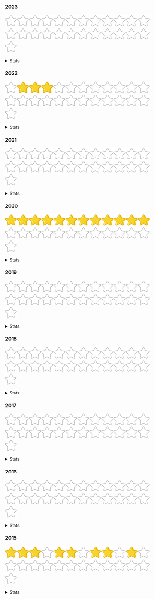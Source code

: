 
### 2023
<img src="stats/svg/outline_star.svg"><img src="stats/svg/outline_star.svg"><img src="stats/svg/outline_star.svg"><img src="stats/svg/outline_star.svg"><img src="stats/svg/outline_star.svg"><img src="stats/svg/outline_star.svg"><img src="stats/svg/outline_star.svg"><img src="stats/svg/outline_star.svg"><img src="stats/svg/outline_star.svg"><img src="stats/svg/outline_star.svg"><img src="stats/svg/outline_star.svg"><img src="stats/svg/outline_star.svg"><img src="stats/svg/outline_star.svg"><img src="stats/svg/outline_star.svg"><img src="stats/svg/outline_star.svg"><img src="stats/svg/outline_star.svg"><img src="stats/svg/outline_star.svg"><img src="stats/svg/outline_star.svg"><img src="stats/svg/outline_star.svg"><img src="stats/svg/outline_star.svg"><img src="stats/svg/outline_star.svg"><img src="stats/svg/outline_star.svg"><img src="stats/svg/outline_star.svg"><img src="stats/svg/outline_star.svg"><img src="stats/svg/outline_star.svg">
<details>
  <summary>Stats</summary>
  <img title="a title" alt="Nothing To See Here" src="stats/year_2023_plot.png">
</details>

### 2022
<img src="stats/svg/outline_star.svg"><img src="stats/svg/gold_star.svg"><img src="stats/svg/gold_star.svg"><img src="stats/svg/gold_star.svg"><img src="stats/svg/outline_star.svg"><img src="stats/svg/outline_star.svg"><img src="stats/svg/outline_star.svg"><img src="stats/svg/outline_star.svg"><img src="stats/svg/outline_star.svg"><img src="stats/svg/outline_star.svg"><img src="stats/svg/outline_star.svg"><img src="stats/svg/outline_star.svg"><img src="stats/svg/outline_star.svg"><img src="stats/svg/outline_star.svg"><img src="stats/svg/outline_star.svg"><img src="stats/svg/outline_star.svg"><img src="stats/svg/outline_star.svg"><img src="stats/svg/outline_star.svg"><img src="stats/svg/outline_star.svg"><img src="stats/svg/outline_star.svg"><img src="stats/svg/outline_star.svg"><img src="stats/svg/outline_star.svg"><img src="stats/svg/outline_star.svg"><img src="stats/svg/outline_star.svg"><img src="stats/svg/outline_star.svg">
<details>
  <summary>Stats</summary>
  <img title="a title" alt="Nothing To See Here" src="stats/year_2022_plot.png">
</details>

### 2021
<img src="stats/svg/outline_star.svg"><img src="stats/svg/outline_star.svg"><img src="stats/svg/outline_star.svg"><img src="stats/svg/outline_star.svg"><img src="stats/svg/outline_star.svg"><img src="stats/svg/outline_star.svg"><img src="stats/svg/outline_star.svg"><img src="stats/svg/outline_star.svg"><img src="stats/svg/outline_star.svg"><img src="stats/svg/outline_star.svg"><img src="stats/svg/outline_star.svg"><img src="stats/svg/outline_star.svg"><img src="stats/svg/outline_star.svg"><img src="stats/svg/outline_star.svg"><img src="stats/svg/outline_star.svg"><img src="stats/svg/outline_star.svg"><img src="stats/svg/outline_star.svg"><img src="stats/svg/outline_star.svg"><img src="stats/svg/outline_star.svg"><img src="stats/svg/outline_star.svg"><img src="stats/svg/outline_star.svg"><img src="stats/svg/outline_star.svg"><img src="stats/svg/outline_star.svg"><img src="stats/svg/outline_star.svg"><img src="stats/svg/outline_star.svg">
<details>
  <summary>Stats</summary>
  <img title="a title" alt="Nothing To See Here" src="stats/year_2021_plot.png">
</details>

### 2020
<img src="stats/svg/gold_star.svg"><img src="stats/svg/gold_star.svg"><img src="stats/svg/gold_star.svg"><img src="stats/svg/gold_star.svg"><img src="stats/svg/gold_star.svg"><img src="stats/svg/gold_star.svg"><img src="stats/svg/gold_star.svg"><img src="stats/svg/gold_star.svg"><img src="stats/svg/gold_star.svg"><img src="stats/svg/gold_star.svg"><img src="stats/svg/gold_star.svg"><img src="stats/svg/gold_star.svg"><img src="stats/svg/outline_star.svg"><img src="stats/svg/outline_star.svg"><img src="stats/svg/outline_star.svg"><img src="stats/svg/outline_star.svg"><img src="stats/svg/outline_star.svg"><img src="stats/svg/outline_star.svg"><img src="stats/svg/outline_star.svg"><img src="stats/svg/outline_star.svg"><img src="stats/svg/outline_star.svg"><img src="stats/svg/outline_star.svg"><img src="stats/svg/outline_star.svg"><img src="stats/svg/outline_star.svg"><img src="stats/svg/outline_star.svg">
<details>
  <summary>Stats</summary>
  <img title="a title" alt="Nothing To See Here" src="stats/year_2020_plot.png">
</details>

### 2019
<img src="stats/svg/outline_star.svg"><img src="stats/svg/outline_star.svg"><img src="stats/svg/outline_star.svg"><img src="stats/svg/outline_star.svg"><img src="stats/svg/outline_star.svg"><img src="stats/svg/outline_star.svg"><img src="stats/svg/outline_star.svg"><img src="stats/svg/outline_star.svg"><img src="stats/svg/outline_star.svg"><img src="stats/svg/outline_star.svg"><img src="stats/svg/outline_star.svg"><img src="stats/svg/outline_star.svg"><img src="stats/svg/outline_star.svg"><img src="stats/svg/outline_star.svg"><img src="stats/svg/outline_star.svg"><img src="stats/svg/outline_star.svg"><img src="stats/svg/outline_star.svg"><img src="stats/svg/outline_star.svg"><img src="stats/svg/outline_star.svg"><img src="stats/svg/outline_star.svg"><img src="stats/svg/outline_star.svg"><img src="stats/svg/outline_star.svg"><img src="stats/svg/outline_star.svg"><img src="stats/svg/outline_star.svg"><img src="stats/svg/outline_star.svg">
<details>
  <summary>Stats</summary>
  <img title="a title" alt="Nothing To See Here" src="stats/year_2019_plot.png">
</details>

### 2018
<img src="stats/svg/outline_star.svg"><img src="stats/svg/outline_star.svg"><img src="stats/svg/outline_star.svg"><img src="stats/svg/outline_star.svg"><img src="stats/svg/outline_star.svg"><img src="stats/svg/outline_star.svg"><img src="stats/svg/outline_star.svg"><img src="stats/svg/outline_star.svg"><img src="stats/svg/outline_star.svg"><img src="stats/svg/outline_star.svg"><img src="stats/svg/outline_star.svg"><img src="stats/svg/outline_star.svg"><img src="stats/svg/outline_star.svg"><img src="stats/svg/outline_star.svg"><img src="stats/svg/outline_star.svg"><img src="stats/svg/outline_star.svg"><img src="stats/svg/outline_star.svg"><img src="stats/svg/outline_star.svg"><img src="stats/svg/outline_star.svg"><img src="stats/svg/outline_star.svg"><img src="stats/svg/outline_star.svg"><img src="stats/svg/outline_star.svg"><img src="stats/svg/outline_star.svg"><img src="stats/svg/outline_star.svg"><img src="stats/svg/outline_star.svg">
<details>
  <summary>Stats</summary>
  <img title="a title" alt="Nothing To See Here" src="stats/year_2018_plot.png">
</details>

### 2017
<img src="stats/svg/outline_star.svg"><img src="stats/svg/outline_star.svg"><img src="stats/svg/outline_star.svg"><img src="stats/svg/outline_star.svg"><img src="stats/svg/outline_star.svg"><img src="stats/svg/outline_star.svg"><img src="stats/svg/outline_star.svg"><img src="stats/svg/outline_star.svg"><img src="stats/svg/outline_star.svg"><img src="stats/svg/outline_star.svg"><img src="stats/svg/outline_star.svg"><img src="stats/svg/outline_star.svg"><img src="stats/svg/outline_star.svg"><img src="stats/svg/outline_star.svg"><img src="stats/svg/outline_star.svg"><img src="stats/svg/outline_star.svg"><img src="stats/svg/outline_star.svg"><img src="stats/svg/outline_star.svg"><img src="stats/svg/outline_star.svg"><img src="stats/svg/outline_star.svg"><img src="stats/svg/outline_star.svg"><img src="stats/svg/outline_star.svg"><img src="stats/svg/outline_star.svg"><img src="stats/svg/outline_star.svg"><img src="stats/svg/outline_star.svg">
<details>
  <summary>Stats</summary>
  <img title="a title" alt="Nothing To See Here" src="stats/year_2017_plot.png">
</details>

### 2016
<img src="stats/svg/outline_star.svg"><img src="stats/svg/outline_star.svg"><img src="stats/svg/outline_star.svg"><img src="stats/svg/outline_star.svg"><img src="stats/svg/outline_star.svg"><img src="stats/svg/outline_star.svg"><img src="stats/svg/outline_star.svg"><img src="stats/svg/outline_star.svg"><img src="stats/svg/outline_star.svg"><img src="stats/svg/outline_star.svg"><img src="stats/svg/outline_star.svg"><img src="stats/svg/outline_star.svg"><img src="stats/svg/outline_star.svg"><img src="stats/svg/outline_star.svg"><img src="stats/svg/outline_star.svg"><img src="stats/svg/outline_star.svg"><img src="stats/svg/outline_star.svg"><img src="stats/svg/outline_star.svg"><img src="stats/svg/outline_star.svg"><img src="stats/svg/outline_star.svg"><img src="stats/svg/outline_star.svg"><img src="stats/svg/outline_star.svg"><img src="stats/svg/outline_star.svg"><img src="stats/svg/outline_star.svg"><img src="stats/svg/outline_star.svg">
<details>
  <summary>Stats</summary>
  <img title="a title" alt="Nothing To See Here" src="stats/year_2016_plot.png">
</details>

### 2015
<img src="stats/svg/gold_star.svg"><img src="stats/svg/gold_star.svg"><img src="stats/svg/gold_star.svg"><img src="stats/svg/outline_star.svg"><img src="stats/svg/gold_star.svg"><img src="stats/svg/gold_star.svg"><img src="stats/svg/outline_star.svg"><img src="stats/svg/gold_star.svg"><img src="stats/svg/gold_star.svg"><img src="stats/svg/outline_star.svg"><img src="stats/svg/gold_star.svg"><img src="stats/svg/outline_star.svg"><img src="stats/svg/outline_star.svg"><img src="stats/svg/outline_star.svg"><img src="stats/svg/outline_star.svg"><img src="stats/svg/outline_star.svg"><img src="stats/svg/outline_star.svg"><img src="stats/svg/outline_star.svg"><img src="stats/svg/outline_star.svg"><img src="stats/svg/outline_star.svg"><img src="stats/svg/outline_star.svg"><img src="stats/svg/outline_star.svg"><img src="stats/svg/outline_star.svg"><img src="stats/svg/outline_star.svg"><img src="stats/svg/outline_star.svg">
<details>
  <summary>Stats</summary>
  <img title="a title" alt="Nothing To See Here" src="stats/year_2015_plot.png">
</details>
